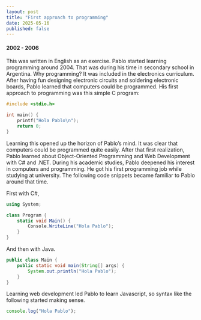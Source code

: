 ```yaml
---
layout: post
title: "First approach to programming"
date: 2025-05-16
published: false
---
```

#### 2002 - 2006
This was written in English as an exercise. Pablo started learning programming around 2004. That was during his time in secondary school in Argentina. Why programming? It was included in the electronics curriculum. After having fun designing electronic circuits and soldering electronic boards, Pablo learned that computers could be programmed. His first approach to programming was this simple C program:

```c
#include <stdio.h>

int main() {
    printf("Hola Pablo\n");
    return 0;
}
```

Learning this opened up the horizon of Pablo’s mind. It was clear that computers could be programmed quite easily. After that first realization, Pablo learned about Object-Oriented Programming and Web Development with C# and .NET. During his academic studies, Pablo deepened his interest in computers and programming. He got his first programming job while studying at university. The following code snippets became familiar to Pablo around that time.

First with C#,
```csharp
using System;

class Program {
    static void Main() {
        Console.WriteLine("Hola Pablo");
    }
}
```
And then with Java.
```java
public class Main {
    public static void main(String[] args) {
        System.out.println("Hola Pablo");
    }
}
```

Learning web development led Pablo to learn Javascript, so syntax like the following started making sense.
```javascript
console.log("Hola Pablo");
```
